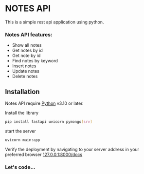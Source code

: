 # NOTES API
This is a simple rest api application using python.
### Notes API features:
- Show all notes
- Get notes by id
- Get note by id
- Find notes by keyword
- Insert notes
- Update notes
- Delete notes

## Installation
Notes API require [Python](https://www.python.org/) v3.10 or later.

Install the library
```sh
pip install fastapi uvicorn pymongo[srv]
```
start the server
```sh
uvicorn main:app
```
Verify the deployment by navigating to your server address in your preferred browser [127.0.0.1:8000/docs](127.0.0.1:8000/docs)

### Let's code...
